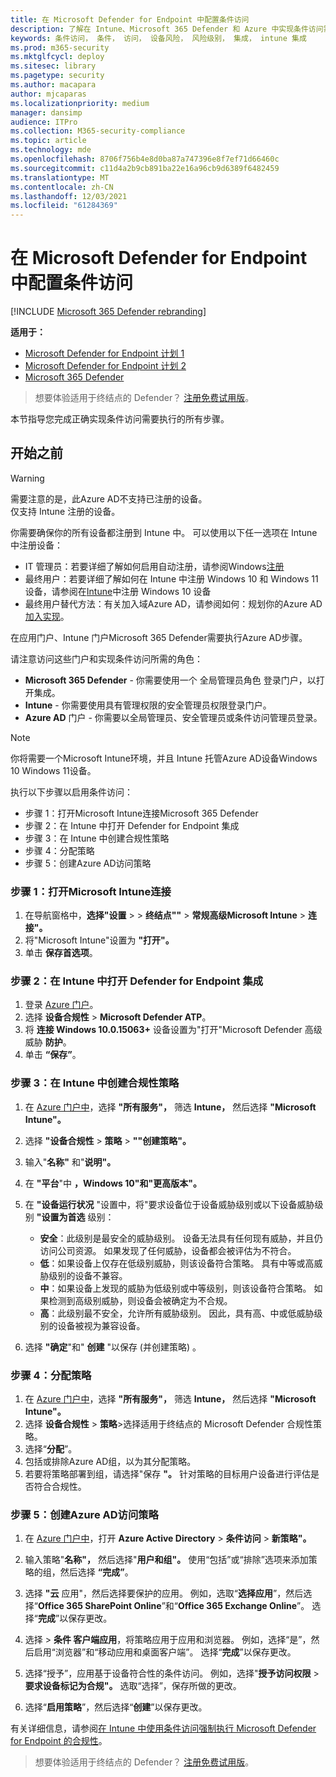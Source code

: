 ```yaml
---
title: 在 Microsoft Defender for Endpoint 中配置条件访问
description: 了解在 Intune、Microsoft 365 Defender 和 Azure 中实现条件访问需要执行的步骤
keywords: 条件访问， 条件， 访问， 设备风险， 风险级别， 集成， intune 集成
ms.prod: m365-security
ms.mktglfcycl: deploy
ms.sitesec: library
ms.pagetype: security
ms.author: macapara
author: mjcaparas
ms.localizationpriority: medium
manager: dansimp
audience: ITPro
ms.collection: M365-security-compliance
ms.topic: article
ms.technology: mde
ms.openlocfilehash: 8706f756b4e8d0ba87a747396e8f7ef71d66460c
ms.sourcegitcommit: c11d4a2b9cb891ba22e16a96cb9d6389f6482459
ms.translationtype: MT
ms.contentlocale: zh-CN
ms.lasthandoff: 12/03/2021
ms.locfileid: "61284369"
---
```

# <a name="configure-conditional-access-in-microsoft-defender-for-endpoint"></a>在 Microsoft Defender for Endpoint 中配置条件访问

[!INCLUDE [Microsoft 365 Defender rebranding](../../includes/microsoft-defender.md)]

**适用于：**
- [Microsoft Defender for Endpoint 计划 1](https://go.microsoft.com/fwlink/p/?linkid=2154037)
- [Microsoft Defender for Endpoint 计划 2](https://go.microsoft.com/fwlink/p/?linkid=2154037)
- [Microsoft 365 Defender](https://go.microsoft.com/fwlink/?linkid=2118804)

> 想要体验适用于终结点的 Defender？ [注册免费试用版](https://signup.microsoft.com/create-account/signup?products=7f379fee-c4f9-4278-b0a1-e4c8c2fcdf7e&ru=https://aka.ms/MDEp2OpenTrial?ocid=docs-wdatp-assignaccess-abovefoldlink)。

本节指导您完成正确实现条件访问需要执行的所有步骤。

## <a name="before-you-begin"></a>开始之前

> [!WARNING]
> 需要注意的是，此Azure AD不支持已注册的设备。</br>
> 仅支持 Intune 注册的设备。

你需要确保你的所有设备都注册到 Intune 中。 可以使用以下任一选项在 Intune 中注册设备：

- IT 管理员：若要详细了解如何启用自动注册，请参阅Windows[注册](/intune/windows-enroll#enable-windows-10-automatic-enrollment)
- 最终用户：若要详细了解如何在 Intune 中注册 Windows 10 和 Windows 11 设备，请参阅在[Intune](/intune/quickstart-enroll-windows-device)中注册 Windows 10 设备
- 最终用户替代方法：有关加入域Azure AD，请参阅如何：规划你的Azure AD[加入实现](/azure/active-directory/devices/azureadjoin-plan)。

在应用门户、Intune 门户Microsoft 365 Defender需要执行Azure AD步骤。

请注意访问这些门户和实现条件访问所需的角色：

- **Microsoft 365 Defender** - 你需要使用一个 全局管理员角色 登录门户，以打开集成。
- **Intune** - 你需要使用具有管理权限的安全管理员权限登录门户。
- **Azure AD** 门户 - 你需要以全局管理员、安全管理员或条件访问管理员登录。

> [!NOTE]
> 你将需要一个Microsoft Intune环境，并且 Intune 托管Azure AD设备Windows 10 Windows 11设备。

执行以下步骤以启用条件访问：

- 步骤 1：打开Microsoft Intune连接Microsoft 365 Defender
- 步骤 2：在 Intune 中打开 Defender for Endpoint 集成
- 步骤 3：在 Intune 中创建合规性策略
- 步骤 4：分配策略 
- 步骤 5：创建Azure AD访问策略

### <a name="step-1-turn-on-the-microsoft-intune-connection"></a>步骤 1：打开Microsoft Intune连接

1. 在导航窗格中，**选择"设置** \>  \> **终结点""** \> **常规高级Microsoft Intune** \> **连接"。**
2. 将"Microsoft Intune"设置为 **"打开"。**
3. 单击 **保存首选项**。

### <a name="step-2-turn-on-the-defender-for-endpoint-integration-in-intune"></a>步骤 2：在 Intune 中打开 Defender for Endpoint 集成

1. 登录 [Azure 门户](https://portal.azure.com)。
2. 选择 **设备合规性** \> **Microsoft Defender ATP**。
3. 将 **连接 Windows 10.0.15063+** 设备设置为"打开"Microsoft Defender 高级威胁 **防护**。
4. 单击 **“保存”**。

### <a name="step-3-create-the-compliance-policy-in-intune"></a>步骤 3：在 Intune 中创建合规性策略

1. 在 [Azure 门户中](https://portal.azure.com)，选择 **"所有服务"，** 筛选 **Intune，** 然后选择 **"Microsoft Intune"。**
2. 选择 **"设备合规性** \> **策略** \> **""创建策略"。**
3. 输入"**名称"** 和"**说明"。**
4. 在 **"平台**"中 **，Windows 10"和"更高版本"。**
5. 在 **"设备运行状况** "设置中，将"要求设备位于设备威胁级别或以下设备威胁级别 **"设置为首选** 级别：

   - **安全**：此级别是最安全的威胁级别。 设备无法具有任何现有威胁，并且仍访问公司资源。 如果发现了任何威胁，设备都会被评估为不符合。
   - **低**：如果设备上仅存在低级别威胁，则该设备符合策略。 具有中等或高威胁级别的设备不兼容。
   - **中**：如果设备上发现的威胁为低级别或中等级别，则该设备符合策略。 如果检测到高级别威胁，则设备会被确定为不合规。
   - **高**：此级别最不安全，允许所有威胁级别。 因此，具有高、中或低威胁级别的设备被视为兼容设备。

6. 选择 **"确定**"和" **创建** "以保存 (并创建策略) 。

### <a name="step-4-assign-the-policy"></a>步骤 4：分配策略

1. 在 [Azure 门户中](https://portal.azure.com)，选择 **"所有服务"，** 筛选 **Intune，** 然后选择 **"Microsoft Intune"。**
2. 选择 **设备合规性** \> **策略**>选择适用于终结点的 Microsoft Defender 合规性策略。
3. 选择“**分配**”。
4. 包括或排除Azure AD组，以为其分配策略。
5. 若要将策略部署到组，请选择"保存 **"。** 针对策略的目标用户设备进行评估是否符合合规性。

### <a name="step-5-create-an-azure-ad-conditional-access-policy"></a>步骤 5：创建Azure AD访问策略

1. 在 [Azure 门户中](https://portal.azure.com)，打开 **Azure Active Directory** \> **条件访问** \> **新策略"。**
2. 输入策略"**名称"，** 然后选择"**用户和组"。** 使用“包括”或“排除”选项来添加策略的组，然后选择 **“完成”**。
3. 选择 **"云** 应用"，然后选择要保护的应用。 例如，选取“**选择应用**”，然后选择“**Office 365 SharePoint Online**”和“**Office 365 Exchange Online**”。 选择“**完成**”以保存更改。

4. 选择 \> **条件 客户端应用**，将策略应用于应用和浏览器。 例如，选择“是”，然后启用“浏览器”和“移动应用和桌面客户端”。 选择“**完成**”以保存更改。

5. 选择“授予”，应用基于设备符合性的条件访问。 例如，选择"**授予访问权限** \> **要求设备标记为合规"。** 选取“选择”，保存所做的更改。

6. 选择“**启用策略**”，然后选择“**创建**”以保存更改。

有关详细信息，请参阅[在 Intune 中使用条件访问强制执行 Microsoft Defender for Endpoint 的合规性](/intune/advanced-threat-protection)。

> 想要体验适用于终结点的 Defender？ [注册免费试用版](https://signup.microsoft.com/create-account/signup?products=7f379fee-c4f9-4278-b0a1-e4c8c2fcdf7e&ru=https://aka.ms/MDEp2OpenTrial?ocid=docs-wdatp-conditionalaccess-belowfoldlink)。
